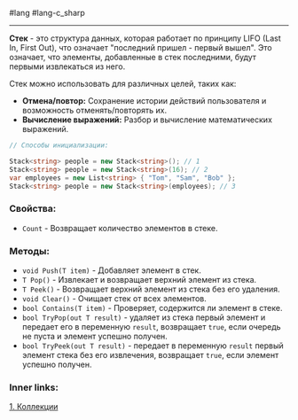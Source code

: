 #lang #lang-c_sharp

---
**Стек** - это структура данных, которая работает по принципу LIFO (Last In, First Out), что означает "последний пришел - первый вышел". Это означает, что элементы, добавленные в стек последними, будут первыми извлекаться из него.

Стек можно использовать для различных целей, таких как:
- **Отмена/повтор:** Сохранение истории действий пользователя и возможность отменять/повторять их.
- **Вычисление выражений:** Разбор и вычисление математических выражений.

```csharp
// Способы инициализации:

Stack<string> people = new Stack<string>(); // 1
Stack<string> people = new Stack<string>(16); // 2
var employees = new List<string> { "Tom", "Sam", "Bob" };
Stack<string> people = new Stack<string>(employees); // 3
```


### Свойства:
- `Count` - Возвращает количество элементов в стеке.
### Методы:
- `void Push(T item)` - Добавляет элемент в стек.
- `Т Pop()` - Извлекает и возвращает верхний элемент из стека.
- `Т Peek()` - Возвращает верхний элемент из стека без его удаления.
- `void Clear()` - Очищает стек от всех элементов.
- `bool Contains(T item)` - Проверяет, содержится ли элемент в стеке.
- `bool TryPop(out T result)` - удаляет из стека первый элемент и передает его в переменную `result`, возвращает `true`, если очередь не пуста и элемент успешно получен.
- `bool TryPeek(out T result)` - передает в переменную `result` первый элемент стека без его извлечения, возвращает `true`, если элемент успешно получен.

### Inner links:
[1. Коллекции](1.%20Lang/C-sharp/0.%20Введение/3.%20Коллекции/1.%20Коллекции.md)
